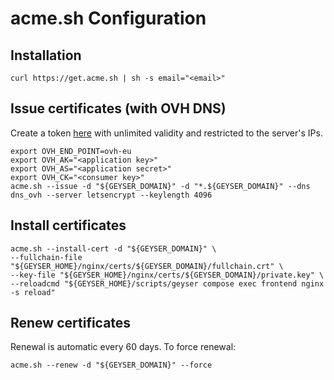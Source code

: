 # acme.sh Configuration

## Installation

```shell
curl https://get.acme.sh | sh -s email="<email>"
```

## Issue certificates (with OVH DNS)

Create a token [here][token-url] with unlimited validity and restricted to the server's IPs.

```shell
export OVH_END_POINT=ovh-eu
export OVH_AK="<application key>"
export OVH_AS="<application secret>"
export OVH_CK="<consumer key>"
acme.sh --issue -d "${GEYSER_DOMAIN}" -d "*.${GEYSER_DOMAIN}" --dns dns_ovh --server letsencrypt --keylength 4096
```

## Install certificates

```shell
acme.sh --install-cert -d "${GEYSER_DOMAIN}" \
--fullchain-file "${GEYSER_HOME}/nginx/certs/${GEYSER_DOMAIN}/fullchain.crt" \
--key-file "${GEYSER_HOME}/nginx/certs/${GEYSER_DOMAIN}/private.key" \
--reloadcmd "${GEYSER_HOME}/scripts/geyser compose exec frontend nginx -s reload"
```

## Renew certificates

Renewal is automatic every 60 days. To force renewal:

```shell
acme.sh --renew -d "${GEYSER_DOMAIN}" --force
```

[token-url]: https://api.ovh.com/createToken/?GET=/domain/zone/${GEYSER_DOMAIN}&GET=/domain/zone/${GEYSER_DOMAIN}/*&POST=/domain/zone/${GEYSER_DOMAIN}/*&PUT=/domain/zone/${GEYSER_DOMAIN}/*&DELETE=/domain/zone/${GEYSER_DOMAIN}/record/*
